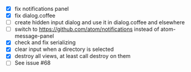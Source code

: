  - [x] fix notifications panel
 - [x] fix dialog.coffee
 - [ ] create hidden input dialog and use it in dialog.coffee and elsewhere
 - [ ] switch to https://github.com/atom/notifications instead of atom-message-panel
 - [x] check and fix serializing
 - [x] clear input when a directory is selected
 - [x] destroy all views, at least call destroy on them
 - [ ] See issue #68

